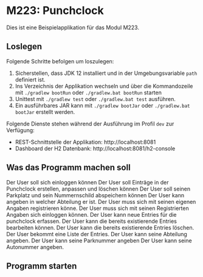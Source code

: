 # M223: Punchclock
Dies ist eine Beispielapplikation für das Modul M223.

## Loslegen
Folgende Schritte befolgen um loszulegen:
1. Sicherstellen, dass JDK 12 installiert und in der Umgebungsvariable `path` definiert ist.
1. Ins Verzeichnis der Applikation wechseln und über die Kommandozeile mit `./gradlew bootRun` oder `./gradlew.bat bootRun` starten
1. Unittest mit `./gradlew test` oder `./gradlew.bat test` ausführen.
1. Ein ausführbares JAR kann mit `./gradlew bootJar` oder `./gradlew.bat bootJar` erstellt werden.

Folgende Dienste stehen während der Ausführung im Profil `dev` zur Verfügung:
- REST-Schnittstelle der Applikation: http://localhost:8081
- Dashboard der H2 Datenbank: http://localhost:8081/h2-console


## Was das Programm machen soll

Der User soll sich einloggen können
Der User soll Einträge in der Punchclock erstellen, anpassen und löschen können
Der User soll seinen Parkplatz und sein Nummernschild abspeichern können
Der User kann angeben in welcher Abteilung er ist.
Der User muss sich mit seinen eigenen Angaben registrieren könne.
Der User muss sich mit seinen Registrierten Angaben sich einloggen können.
Der User kann neue Entries für die punchclock erfassen.
Der User kann die bereits existierende Entries bearbeiten können.
Der User kann die bereits existierende Entries löschen.
Der User bekommt eine Liste der Entries. 
Der User kann seine Abteilung angeben.
Der User kann seine Parknummer angeben
Der User kann seine Autonummer angeben.


## Programm starten

